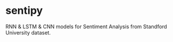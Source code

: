 # sentipy
RNN &amp; LSTM &amp; CNN models for Sentiment Analysis from Standford University dataset.
